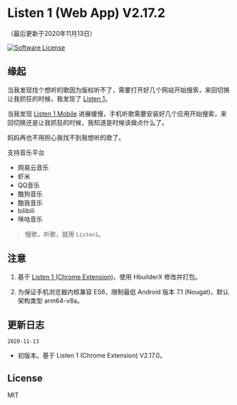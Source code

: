Listen 1 (Web App) V2.17.2
==========
（最后更新于2020年11月13日）

[![Software License](https://img.shields.io/badge/license-MIT-brightgreen.svg)](LICENSE)

缘起
----
当我发现找个想听的歌因为版权听不了，需要打开好几个网站开始搜索，来回切换让我抓狂的时候，我发现了 [Listen 1](https://listen1.github.io/listen1/)。

当我发现 [Listen 1 Mobile](https://github.com/listen1/listen1_mobile) 进展缓慢，手机听歌需要安装好几个应用开始搜索，来回切换还是让我抓狂的时候，我知道是时候该做点什么了。

妈妈再也不用担心我找不到我想听的歌了。

支持音乐平台
* 网易云音乐
* 虾米
* QQ音乐
* 酷狗音乐
* 酷我音乐
* bilibili
* 咪咕音乐

> 搜歌，听歌，就用 `Listen1`。

注意
----
1. 基于 [Listen 1 (Chrome Extension)](https://github.com/listen1/listen1_chrome_extension)，使用 HbuilderX 修改并打包。

2. 为保证手机浏览器内核兼容 ES6，限制最低 Android 版本 7.1 (Nougat)，默认架构类型 arm64-v8a。

更新日志
-------
`2020-11-13`
* 初版本。基于 Listen 1 (Chrome Extension) V2.17.0。


License
--------
MIT

